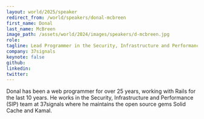 ```yaml
---
layout: world/2025/speaker
redirect_from: /world/speakers/donal-mcbreen
first_name: Donal
last_name: McBreen
image_path: /assets/world/2024/images/speakers/d-mcbreen.jpg
role:
tagline: Lead Programmer in the Security, Infrastructure and Performance team
company: 37signals
keynote: false
github:
linkedin:
twitter:
---
```


Donal has been a web programmer for over 25 years, working with Rails for the last 10 years. He works in the Security, Infrastructure and Performance (SIP) team at 37signals where he maintains the open source gems Solid Cache and Kamal.
